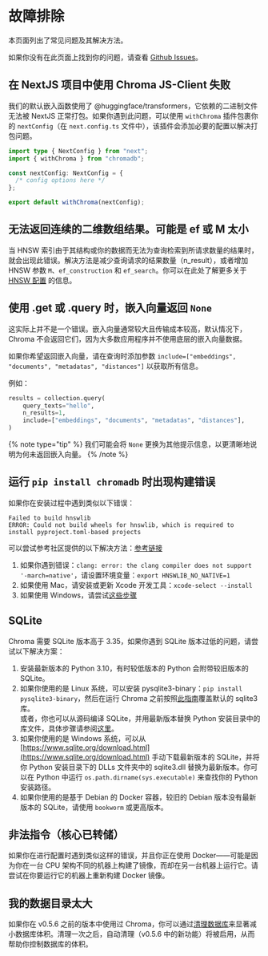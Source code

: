 # 故障排除

本页面列出了常见问题及其解决方法。

如果你没有在此页面上找到你的问题，请查看 [Github Issues](https://github.com/chroma-core/chroma/issues)。

## 在 NextJS 项目中使用 Chroma JS-Client 失败

我们的默认嵌入函数使用了 @huggingface/transformers，它依赖的二进制文件无法被 NextJS 正常打包。如果你遇到此问题，可以使用 `withChroma` 插件包裹你的 `nextConfig`（在 `next.config.ts` 文件中），该插件会添加必要的配置以解决打包问题。

```typescript
import type { NextConfig } from "next";
import { withChroma } from "chromadb";

const nextConfig: NextConfig = {
  /* config options here */
};

export default withChroma(nextConfig);
```

## 无法返回连续的二维数组结果。可能是 ef 或 M 太小

当 HNSW 索引由于其结构或你的数据而无法为查询检索到所请求数量的结果时，就会出现此错误。解决方法是减少查询请求的结果数量（n_result），或者增加 HNSW 参数 `M`、`ef_construction` 和 `ef_search`。你可以在此处了解更多关于 [HNSW 配置](/docs/collections/configure) 的信息。

## 使用 .get 或 .query 时，嵌入向量返回 `None`

这实际上并不是一个错误。嵌入向量通常较大且传输成本较高，默认情况下，Chroma 不会返回它们，因为大多数应用程序并不使用底层的嵌入向量数据。

如果你希望返回嵌入向量，请在查询时添加参数 `include=["embeddings", "documents", "metadatas", "distances"]` 以获取所有信息。

例如：

```python
results = collection.query(
    query_texts="hello",
    n_results=1,
    include=["embeddings", "documents", "metadatas", "distances"],
)
```

{% note type="tip" %}
我们可能会将 `None` 更换为其他提示信息，以更清晰地说明为何未返回嵌入向量。
{% /note %}

## 运行 `pip install chromadb` 时出现构建错误

如果你在安装过程中遇到类似以下错误：

```
Failed to build hnswlib
ERROR: Could not build wheels for hnswlib, which is required to install pyproject.toml-based projects
```

可以尝试参考社区提供的以下解决方法：[参考链接](https://github.com/chroma-core/chroma/issues/221)

1. 如果你遇到错误：`clang: error: the clang compiler does not support '-march=native'`，请设置环境变量：`export HNSWLIB_NO_NATIVE=1`
2. 如果使用 Mac，请安装或更新 Xcode 开发工具：`xcode-select --install`
3. 如果使用 Windows，请尝试[这些步骤](https://github.com/chroma-core/chroma/issues/250#issuecomment-1540934224)

## SQLite

Chroma 需要 SQLite 版本高于 3.35，如果你遇到 SQLite 版本过低的问题，请尝试以下解决方案：

1. 安装最新版本的 Python 3.10，有时较低版本的 Python 会附带较旧版本的 SQLite。
2. 如果你使用的是 Linux 系统，可以安装 pysqlite3-binary：`pip install pysqlite3-binary`，然后在运行 Chroma 之前按照[此指南](https://gist.github.com/defulmere/8b9695e415a44271061cc8e272f3c300)覆盖默认的 sqlite3 库。  
   或者，你也可以从源码编译 SQLite，并用最新版本替换 Python 安装目录中的库文件，具体步骤请参阅[这里](https://github.com/coleifer/pysqlite3#building-a-statically-linked-library)。
3. 如果你使用的是 Windows 系统，可以从 [https://www.sqlite.org/download.html](https://www.sqlite.org/download.html) 手动下载最新版本的 SQLite，并将你 Python 安装目录下的 DLLs 文件夹中的 sqlite3.dll 替换为最新版本。你可以在 Python 中运行 `os.path.dirname(sys.executable)` 来查找你的 Python 安装路径。
4. 如果你使用的是基于 Debian 的 Docker 容器，较旧的 Debian 版本没有最新版本的 SQLite，请使用 `bookworm` 或更高版本。

##  非法指令（核心已转储）

如果你在进行配置时遇到类似这样的错误，并且你正在使用 Docker——可能是因为你在一台 CPU 架构不同的机器上构建了镜像，而却在另一台机器上运行它。请尝试在你要运行它的机器上重新构建 Docker 镜像。

## 我的数据目录太大

如果你在 v0.5.6 之前的版本中使用过 Chroma，你可以通过[清理数据库](/reference/cli#vacuuming)来显著减小数据库体积。清理一次之后，自动清理（v0.5.6 中的新功能）将被启用，从而帮助你控制数据库的体积。